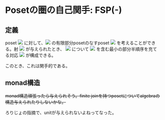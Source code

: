 # Posetの圏の自己関手: FSP(-)
## 定義
poset <img src="https://latex.codecogs.com/gif.latex?\inline&space;P" /> に対して、<img src="https://latex.codecogs.com/gif.latex?\inline&space;P" /> の有限部分posetのなすposet 
<img src="https://latex.codecogs.com/gif.latex?\inline&space;\mathrm{FSP}(P)" /> を考えることができる。射 <img src="https://latex.codecogs.com/gif.latex?\inline&space;F\colon&space;P\to&space;Q" /> が与えられたとき、
<img src="https://latex.codecogs.com/gif.latex?\inline&space;P'\in&space;\mathrm{FSP}(P)" /> について <img src="https://latex.codecogs.com/gif.latex?\inline&space;F(P')" /> を含む最小の部分半順序を充てる対応 
<img src="https://latex.codecogs.com/gif.latex?\inline&space;\mathrm{FSP}(P)\to\mathrm{FSP}(Q)" /> が構成できる。

このとき、これは関手的である。

## monad構造
~~monad構造頑張ったら与えられそう。finite joinを持つposetについてalgebraの構造与えられたりしないかな。~~

ろりじょの指摘で、unitが与えられないよねってなった。
